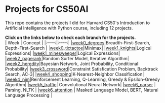 # Projects for CS50AI  
This repo contains the projects I did for Harvard CS50's Introduction to Artificial Intelligence with Python course, including 12 projects.   
  
**Click on the links below to check each branch for the projects.**  
| Week | Concept |
|:----:|:----:|
|[week0_degrees](https://github.com/KingJJ676/Projects_for_CS50AI/tree/week0_degrees)|Breadth-First-Search, Depth-First-Search |
|[week0_tictactoe](https://github.com/KingJJ676/Projects_for_CS50AI/tree/week0_tictactoe)|Minimax|
|[week1_knights](https://github.com/KingJJ676/Projects_for_CS50AI/tree/week1_knights)|Logical Expressions| 
|[week1_minesweeper](https://github.com/KingJJ676/Projects_for_CS50AI/tree/week1_minesweeper)|Logical Expressions|   
|[week2_pagerank](https://github.com/KingJJ676/Projects_for_CS50AI/tree/week2_pagerank)|Random Surfer Model, Iterative Algorithm|
|[week2_heredity](https://github.com/KingJJ676/Projects_for_CS50AI/tree/week2_heredity)|Bayesian Network, Joint Probability, Conditional Probability| 
|[week3_crossword](https://github.com/KingJJ676/Projects_for_CS50AI/tree/week3_crossword)|Constraint Satisfication Problem, Backtrack Search, AC-3|
|[week4_shopping](https://github.com/KingJJ676/Projects_for_CS50AI/tree/week4_shopping)|K-Nearest-Neighbor Classification|
|[week4_nim](https://github.com/KingJJ676/Projects_for_CS50AI/tree/week4_nim)|Reinforcement Learning, Q-Learning, Greedy & Epsilon-Greedy Algorithm|
|[week5_traffic](https://github.com/KingJJ676/Projects_for_CS50AI/tree/week5_traffic)| Convolutional Neural Network|
|[week6_parser](https://github.com/KingJJ676/Projects_for_CS50AI/tree/week6_parser) | Parsing, NLTK |
|[week6_attention](https://github.com/KingJJ676/Projects_for_CS50AI/tree/week6_attention) | Masked Language Model, BERT, Natural Language Processing |

